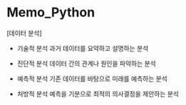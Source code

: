 # Memo_Python

[데이터 분석]

- 기술적 분석
과거 데이터를 요약하고 설명하는 분석

- 진단적 분석
데이터 간의 관계나 원인을 파악하는 분석

- 예측적 분석
기존 데이터를 바탕으로 미래를 예측하는 분석

- 처방적 분석
예측을 기분으로 최적의 의사결정을 제안하는 분석
